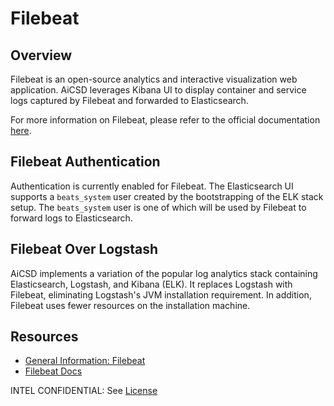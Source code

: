 # Filebeat

## Overview
Filebeat is an open-source analytics and interactive visualization web application. AiCSD leverages Kibana UI to display container and service logs captured by Filebeat and forwarded to Elasticsearch.

For more information on Filebeat, please refer to the official documentation [here](https://www.elastic.co/beats/filebeat).

## Filebeat Authentication
Authentication is currently enabled for Filebeat. The Elasticsearch UI supports a `beats_system` user created by the bootstrapping of the ELK stack setup. The `beats_system` user is one of which will be used by Filebeat to forward logs to Elasticsearch.

## Filebeat Over Logstash
AiCSD implements a variation of the popular log analytics stack containing Elasticsearch, Logstash, and Kibana (ELK). It replaces Logstash with Filebeat, eliminating Logstash's JVM installation requirement. In addition, Filebeat uses fewer resources on the installation machine. 

## Resources

- [General Information: Filebeat](https://www.elastic.co/beats/filebeat)
- [Filebeat Docs](https://www.elastic.co/guide/en/beats/filebeat/current/index.html)

INTEL CONFIDENTIAL: See [License](../LICENSE.md)
